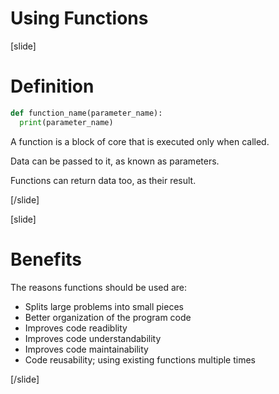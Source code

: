 # Using Functions

[slide]
# Definition

```python
def function_name(parameter_name):
  print(parameter_name)
```

A function is a block of core that is executed only when called.

Data can be passed to it, as known as parameters.

Functions can return data too, as their result.

[/slide]

[slide]
# Benefits

The reasons functions should be used are:
 - Splits large problems into small pieces
 - Better organization of the program code
 - Improves code readiblity
 - Improves code understandability
 - Improves code maintainability
 - Code reusability; using existing functions multiple times

[/slide]